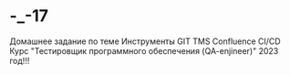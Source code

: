 ﻿# -_-17
Домашнее задание по  теме Инструменты GIT TMS Confluence CI/CD
Курс "Тестировщик программного обеспечения (QA-enjineer)" 2023 год!!!